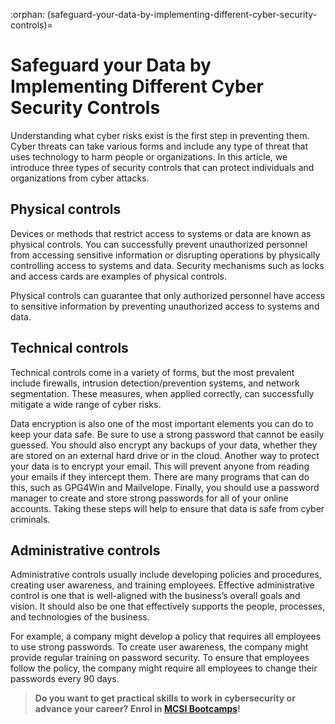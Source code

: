 :orphan:
(safeguard-your-data-by-implementing-different-cyber-security-controls)=

# Safeguard your Data by Implementing Different Cyber Security Controls


Understanding what cyber risks exist is the first step in preventing them. Cyber threats can take various forms and include any type of threat that uses technology to harm people or organizations. In this article, we introduce three types of security controls that can protect individuals and organizations from cyber attacks.

## Physical controls

Devices or methods that restrict access to systems or data are known as physical controls. You can successfully prevent unauthorized personnel from accessing sensitive information or disrupting operations by physically controlling access to systems and data. Security mechanisms such as locks and access cards are examples of physical controls.

Physical controls can guarantee that only authorized personnel have access to sensitive information by preventing unauthorized access to systems and data.

## Technical controls

Technical controls come in a variety of forms, but the most prevalent include firewalls, intrusion detection/prevention systems, and network segmentation. These measures, when applied correctly, can successfully mitigate a wide range of cyber risks.

Data encryption is also one of the most important elements you can do to keep your data safe. Be sure to use a strong password that cannot be easily guessed. You should also encrypt any backups of your data, whether they are stored on an external hard drive or in the cloud. Another way to protect your data is to encrypt your email. This will prevent anyone from reading your emails if they intercept them. There are many programs that can do this, such as GPG4Win and Mailvelope. Finally, you should use a password manager to create and store strong passwords for all of your online accounts. Taking these steps will help to ensure that data is safe from cyber criminals. 

## Administrative controls

Administrative controls usually include developing policies and procedures, creating user awareness, and training employees. Effective administrative control is one that is well-aligned with the business’s overall goals and vision. It should also be one that effectively supports the people, processes, and technologies of the business.

For example, a company might develop a policy that requires all employees to use strong passwords. To create user awareness, the company might provide regular training on password security. To ensure that employees follow the policy, the company might require all employees to change their passwords every 90 days. 

> **Do you want to get practical skills to work in cybersecurity or advance your career? Enrol in [MCSI Bootcamps](https://www.mosse-institute.com/bootcamps.html)!**